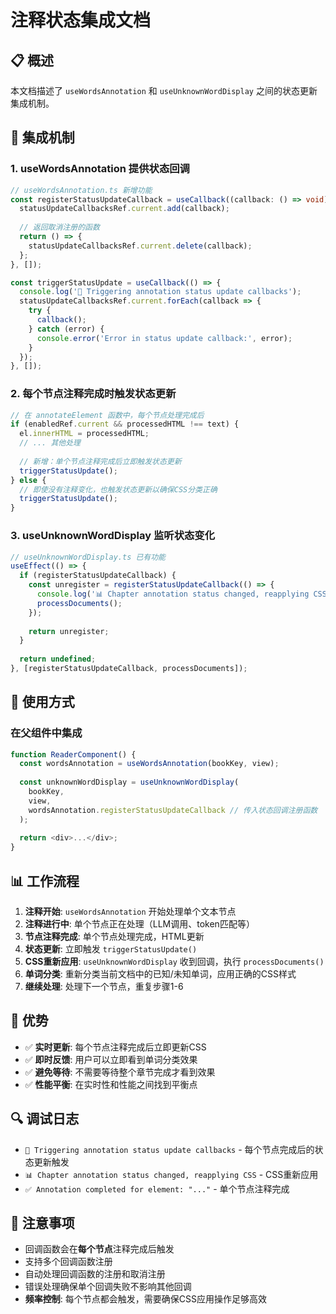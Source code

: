 # 注释状态集成文档

## 📋 概述

本文档描述了 `useWordsAnnotation` 和 `useUnknownWordDisplay` 之间的状态更新集成机制。

## 🔧 集成机制

### 1. **useWordsAnnotation 提供状态回调**

```typescript
// useWordsAnnotation.ts 新增功能
const registerStatusUpdateCallback = useCallback((callback: () => void) => {
  statusUpdateCallbacksRef.current.add(callback);
  
  // 返回取消注册的函数
  return () => {
    statusUpdateCallbacksRef.current.delete(callback);
  };
}, []);

const triggerStatusUpdate = useCallback(() => {
  console.log('🔄 Triggering annotation status update callbacks');
  statusUpdateCallbacksRef.current.forEach(callback => {
    try {
      callback();
    } catch (error) {
      console.error('Error in status update callback:', error);
    }
  });
}, []);
```

### 2. **每个节点注释完成时触发状态更新**

```typescript
// 在 annotateElement 函数中，每个节点处理完成后
if (enabledRef.current && processedHTML !== text) {
  el.innerHTML = processedHTML;
  // ... 其他处理
  
  // 新增：单个节点注释完成后立即触发状态更新
  triggerStatusUpdate();
} else {
  // 即使没有注释变化，也触发状态更新以确保CSS分类正确
  triggerStatusUpdate();
}
```

### 3. **useUnknownWordDisplay 监听状态变化**

```typescript
// useUnknownWordDisplay.ts 已有功能
useEffect(() => {
  if (registerStatusUpdateCallback) {
    const unregister = registerStatusUpdateCallback(() => {
      console.log('📊 Chapter annotation status changed, reapplying CSS');
      processDocuments();
    });
    
    return unregister;
  }
  
  return undefined;
}, [registerStatusUpdateCallback, processDocuments]);
```

## 🚀 使用方式

### 在父组件中集成

```typescript
function ReaderComponent() {
  const wordsAnnotation = useWordsAnnotation(bookKey, view);
  
  const unknownWordDisplay = useUnknownWordDisplay(
    bookKey, 
    view,
    wordsAnnotation.registerStatusUpdateCallback // 传入状态回调注册函数
  );
  
  return <div>...</div>;
}
```

## 📊 工作流程

1. **注释开始**: `useWordsAnnotation` 开始处理单个文本节点
2. **注释进行中**: 单个节点正在处理（LLM调用、token匹配等）
3. **节点注释完成**: 单个节点处理完成，HTML更新
4. **状态更新**: 立即触发 `triggerStatusUpdate()` 
5. **CSS重新应用**: `useUnknownWordDisplay` 收到回调，执行 `processDocuments()`
6. **单词分类**: 重新分类当前文档中的已知/未知单词，应用正确的CSS样式
7. **继续处理**: 处理下一个节点，重复步骤1-6

## 🎯 优势

- ✅ **实时更新**: 每个节点注释完成后立即更新CSS
- ✅ **即时反馈**: 用户可以立即看到单词分类效果
- ✅ **避免等待**: 不需要等待整个章节完成才看到效果
- ✅ **性能平衡**: 在实时性和性能之间找到平衡点

## 🔍 调试日志

- `🔄 Triggering annotation status update callbacks` - 每个节点完成后的状态更新触发
- `📊 Chapter annotation status changed, reapplying CSS` - CSS重新应用
- `✅ Annotation completed for element: "..."` - 单个节点注释完成

## 📝 注意事项

- 回调函数会在**每个节点**注释完成后触发
- 支持多个回调函数注册
- 自动处理回调函数的注册和取消注册
- 错误处理确保单个回调失败不影响其他回调
- **频率控制**: 每个节点都会触发，需要确保CSS应用操作足够高效
